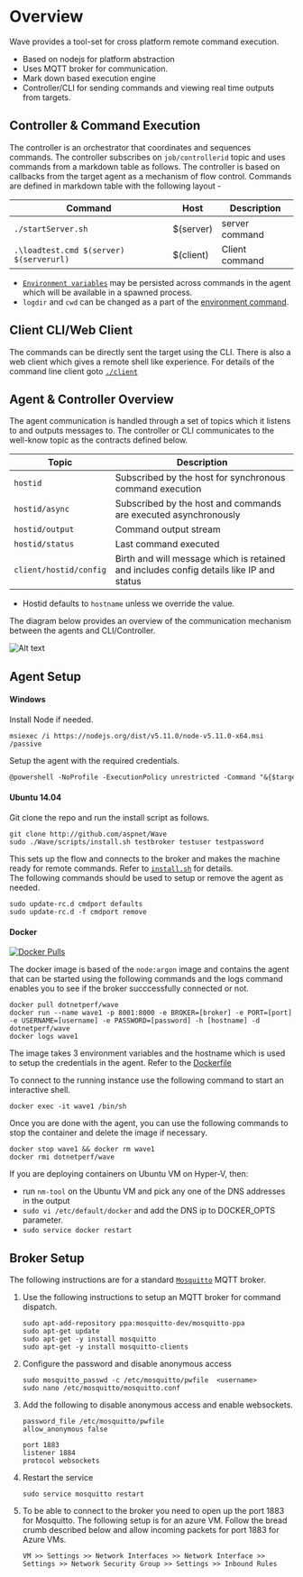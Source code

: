 # Overview

Wave provides a tool-set for cross platform remote command execution. 

* Based on nodejs for platform abstraction 
* Uses MQTT broker for communication.
* Mark down based execution engine
* Controller/CLI for sending commands and viewing real time outputs from targets.

## Controller & Command Execution

The controller is an orchestrator that coordinates and sequences commands. The controller subscribes on `job/controllerid` topic and uses commands from a markdown table as follows. The controller is based on callbacks from the target agent as a mechanism of flow control. Commands are defined in markdown table with the following layout -  

| Command     | Host      |Description|
|-------------|-----------|-----------|
| `./startServer.sh` | $(server) |server command| 
| `.\loadtest.cmd $(server) $(serverurl)` | $(client) | Client command |

* [`Environment variables`](/../../issues/9) may be persisted across commands in the agent which will be available in a spawned process.
* `logdir` and  `cwd` can be changed as a part of the [environment command](/client#setting-environment-variables). 

## Client CLI/Web Client

The commands can be directly sent the target using the CLI. There is also a web client which gives a remote shell like experience. 
For details of the command line client goto [`./client`](/client)

## Agent & Controller Overview

The agent communication is handled through a set of topics which it listens to and outputs messages to. The controller or CLI communicates to the well-know topic as the contracts defined below. 

|Topic|Description|
|----|-----------|
|`hostid`| Subscribed by the host for synchronous command execution |
|`hostid/async`| Subscribed by the host and commands are executed asynchronously |
|`hostid/output`| Command output stream | 
|`hostid/status` | Last command executed  | 
|`client/hostid/config` | Birth and will message which is retained and includes config details like IP and status  |  

* Hostid defaults to `hostname` unless we override the value. 

The diagram below provides an overview of the communication mechanism between the agents and CLI/Controller. 

![Alt text](https://aspnet.github.io/Wave/images/waveflow.png)

## Agent Setup

#### Windows 

Install Node if needed. 
```
msiexec /i https://nodejs.org/dist/v5.11.0/node-v5.11.0-x64.msi /passive
```
Setup the agent with the required credentials. 
```ps
@powershell -NoProfile -ExecutionPolicy unrestricted -Command "&{$target='c:\cmdport\';$broker='test';$username='test';$password='test';iex ((new-object net.webclient).DownloadString('https://raw.githubusercontent.com/aspnet/Wave/master/scripts/Install.ps1'))}" 
```

#### Ubuntu 14.04
 
 Git clone the repo and run the install script as follows. 
```
git clone http://github.com/aspnet/Wave
sudo ./Wave/scripts/install.sh testbroker testuser testpassword
```
    
This sets up the flow and connects to the broker and makes the machine ready for remote commands. Refer to [`install.sh`](/scripts/install.sh) for details.    
The following commands should be used to setup or remove the agent as needed. 
```
sudo update-rc.d cmdport defaults 
sudo update-rc.d -f cmdport remove
```

#### Docker

[![Docker Pulls](https://img.shields.io/docker/pulls/dotnetperf/wave.svg?maxAge=2592000?style=plastic)](https://hub.docker.com/r/dotnetperf/wave/)

The docker image is based of the `node:argon` image and contains the agent that can be started using the following commands and the logs command enables you to see if the broker succcessfully connected or not. 

```
docker pull dotnetperf/wave
docker run --name wave1 -p 8001:8000 -e BROKER=[broker] -e PORT=[port] -e USERNAME=[username] -e PASSWORD=[password] -h [hostname] -d dotnetperf/wave
docker logs wave1
```
The image takes 3 environment variables and the hostname which is used to setup the credentials in the agent. 
Refer to the [Dockerfile](scripts/Dockerfile) 

To connect to the running instance use the following command to start an interactive shell. 

```
docker exec -it wave1 /bin/sh
```

Once you are done with the agent, you can use the following commands to stop the container and delete the image if necessary. 

```
docker stop wave1 && docker rm wave1
docker rmi dotnetperf/wave
```

If you are deploying containers on Ubuntu VM on Hyper-V, then:
 - run `nm-tool` on the Ubuntu VM and pick any one of the DNS addresses in the output
 - `sudo vi /etc/default/docker` and add the DNS ip to DOCKER_OPTS parameter.
 - `sudo service docker restart`

## Broker Setup

The following instructions are for a standard [`Mosquitto`](http://mosquitto.org/) MQTT broker. 

1. Use the following instructions to setup an MQTT broker for command dispatch. 
    
    ```
    sudo apt-add-repository ppa:mosquitto-dev/mosquitto-ppa
    sudo apt-get update
    sudo apt-get -y install mosquitto
    sudo apt-get -y install mosquitto-clients
    ```
2. Configure the password and disable anonymous access

    ```
    sudo mosquitto_passwd -c /etc/mosquitto/pwfile  <username>
    sudo nano /etc/mosquitto/mosquitto.conf
    ```

3. Add the following to disable anonymous access and enable websockets.  

    ```
    password_file /etc/mosquitto/pwfile
    allow_anonymous false

    port 1883
    listener 1884
    protocol websockets
    ```

4.  Restart the service 

    ```
    sudo service mosquitto restart
    ```

5. To be able to connect to the broker you need to open up the port 1883 for Mosquitto. The following setup is for an azure VM. Follow the bread crumb  described below and allow incoming packets for port 1883 for Azure VMs.
    ```
    VM >> Settings >> Network Interfaces >> Network Interface >> Settings >> Network Security Group >> Settings >> Inbound Rules 
    ```
    
